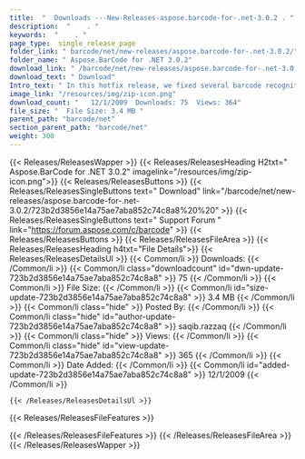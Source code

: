 ```yaml
---
title:  "  Downloads ---New-Releases-aspose.barcode-for-.net-3.0.2 . " 
description:  "    . " 
keywords:  "    . " 
page_type:  single_release_page
folder_link: " barcode/net/new-releases/aspose.barcode-for-.net-3.0.2/"
folder_name: " Aspose.BarCode for .NET 3.0.2"
download_link: " /barcode/net/new-releases/aspose.barcode-for-.net-3.0.2/723b2d3856e14a75ae7aba852c74c8a8"
download_text: " Download"
Intro_text: " In this hotfix release, we fixed several barcode recognition issues reported in ..."
image_link: "/resources/img/zip-icon.png"
download_count: "   12/1/2009  Downloads: 75  Views: 364"
file_size: "  File Size: 3.4 MB "
parent_path: "barcode/net"
section_parent_path: "barcode/net"
weight: 300
---
```


{{< Releases/ReleasesWapper >}}
  {{< Releases/ReleasesHeading H2txt=" Aspose.BarCode for .NET 3.0.2" imagelink="/resources/img/zip-icon.png">}}
  {{< Releases/ReleasesButtons >}}
    {{< Releases/ReleasesSingleButtons text=" Download" link="/barcode/net/new-releases/aspose.barcode-for-.net-3.0.2/723b2d3856e14a75ae7aba852c74c8a8%20%20" >}}
    {{< Releases/ReleasesSingleButtons text=" Support Forum " link="https://forum.aspose.com/c/barcode" >}}
  {{< Releases/ReleasesButtons >}}
  {{< Releases/ReleasesFileArea >}}
    {{< Releases/ReleasesHeading h4txt="File Details">}}
    {{< Releases/ReleasesDetailsUl >}}
            {{< Common/li  >}} Downloads: {{< /Common/li >}} 
      {{< Common/li class="downloadcount" id="dwn-update-723b2d3856e14a75ae7aba852c74c8a8" >}} 75 {{< /Common/li >}} 
      {{< Common/li  >}} File Size: {{< /Common/li >}} 
      {{< Common/li id="size-update-723b2d3856e14a75ae7aba852c74c8a8" >}} 3.4 MB {{< /Common/li >}} 
      {{< Common/li  class="hide" >}} Posted By: {{< /Common/li >}} 
      {{< Common/li class="hide" id="author-update-723b2d3856e14a75ae7aba852c74c8a8" >}} saqib.razzaq {{< /Common/li >}} 
      {{< Common/li class="hide"  >}} Views: {{< /Common/li >}} 
      {{< Common/li class="hide" id="view-update-723b2d3856e14a75ae7aba852c74c8a8" >}} 365 {{< /Common/li >}} 
      {{< Common/li  >}} Date Added: {{< /Common/li >}} 
      {{< Common/li id="added-update-723b2d3856e14a75ae7aba852c74c8a8" >}} 12/1/2009 {{< /Common/li >}} 

    {{< /Releases/ReleasesDetailsUl >}}

  {{< Releases/ReleasesFileFeatures >}}
      
  {{< /Releases/ReleasesFileFeatures >}}
 {{< /Releases/ReleasesFileArea >}}
{{< /Releases/ReleasesWapper >}}


